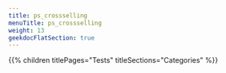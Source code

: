 ```yaml
---
title: ps_crossselling
menuTitle: ps_crossselling
weight: 13 
geekdocFlatSection: true
---
```


{{% children titlePages="Tests" titleSections="Categories" %}}
